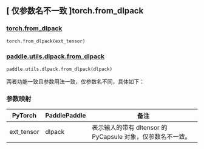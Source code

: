 ## [ 仅参数名不一致 ]torch.from_dlpack

### [torch.from_dlpack](https://pytorch.org/docs/2.0/generated/torch.from_dlpack.html?highlight=from_dlpack#torch.from_dlpack)

```python
torch.from_dlpack(ext_tensor)
```

### [paddle.utils.dlpack.from_dlpack](https://www.paddlepaddle.org.cn/documentation/docs/zh/api/paddle/utils/dlpack/from_dlpack_cn.html)

```python
paddle.utils.dlpack.from_dlpack(dlpack)
```

两者功能一致且参数用法一致，仅参数名不同，具体如下：
### 参数映射
| PyTorch       | PaddlePaddle | 备注                                                   |
| ------------- | ------------ | ------------------------------------------------------ |
| ext_tensor |  dlpack  | 表示输入的带有 dltensor 的 PyCapsule 对象，仅参数名不一致。  |
